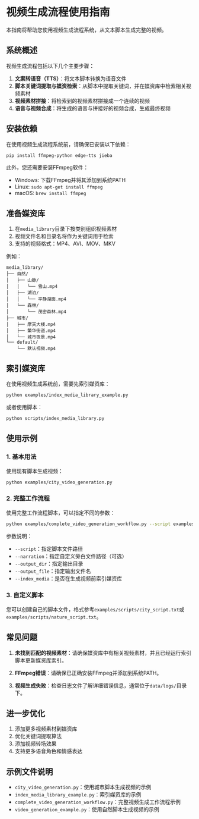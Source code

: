 # 视频生成流程使用指南

本指南将帮助您使用视频生成流程系统，从文本脚本生成完整的视频。

## 系统概述

视频生成流程包括以下几个主要步骤：

1. **文案转语音（TTS）**：将文本脚本转换为语音文件
2. **脚本关键词提取与媒资检索**：从脚本中提取关键词，并在媒资库中检索相关视频素材
3. **视频素材拼接**：将检索到的视频素材拼接成一个连续的视频
4. **语音与视频合成**：将生成的语音与拼接好的视频合成，生成最终视频

## 安装依赖

在使用视频生成流程系统前，请确保已安装以下依赖：

```bash
pip install ffmpeg-python edge-tts jieba
```

此外，您还需要安装FFmpeg软件：
- Windows: 下载FFmpeg并将其添加到系统PATH
- Linux: `sudo apt-get install ffmpeg`
- macOS: `brew install ffmpeg`

## 准备媒资库

1. 在`media_library`目录下按类别组织视频素材
2. 视频文件名和目录名将作为关键词用于检索
3. 支持的视频格式：MP4、AVI、MOV、MKV

例如：
```
media_library/
├── 自然/
│   ├── 山脉/
│   │   └── 雪山.mp4
│   ├── 湖泊/
│   │   └── 平静湖面.mp4
│   └── 森林/
│       └── 茂密森林.mp4
├── 城市/
│   ├── 摩天大楼.mp4
│   ├── 繁华街道.mp4
│   └── 城市夜景.mp4
└── default/
    └── 默认视频.mp4
```

## 索引媒资库

在使用视频生成系统前，需要先索引媒资库：

```bash
python examples/index_media_library_example.py
```

或者使用脚本：

```bash
python scripts/index_media_library.py
```

## 使用示例

### 1. 基本用法

使用现有脚本生成视频：

```bash
python examples/city_video_generation.py
```

### 2. 完整工作流程

使用完整工作流程脚本，可以指定不同的参数：

```bash
python examples/complete_video_generation_workflow.py --script examples/scripts/city_script.txt --output_dir output --index_media
```

参数说明：
- `--script`：指定脚本文件路径
- `--narration`：指定自定义旁白文件路径（可选）
- `--output_dir`：指定输出目录
- `--output_file`：指定输出文件名
- `--index_media`：是否在生成视频前索引媒资库

### 3. 自定义脚本

您可以创建自己的脚本文件，格式参考`examples/scripts/city_script.txt`或`examples/scripts/nature_script.txt`。

## 常见问题

1. **未找到匹配的视频素材**：请确保媒资库中有相关视频素材，并且已经运行索引脚本更新媒资库索引。

2. **FFmpeg错误**：请确保已正确安装FFmpeg并添加到系统PATH。

3. **视频生成失败**：检查日志文件了解详细错误信息，通常位于`data/logs/`目录下。

## 进一步优化

1. 添加更多视频素材到媒资库
2. 优化关键词提取算法
3. 添加视频转场效果
4. 支持更多语音角色和情感表达

## 示例文件说明

- `city_video_generation.py`：使用城市脚本生成视频的示例
- `index_media_library_example.py`：索引媒资库的示例
- `complete_video_generation_workflow.py`：完整视频生成工作流程示例
- `video_generation_example.py`：使用自然脚本生成视频的示例